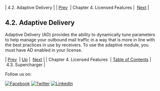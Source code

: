 | 4.2. Adaptive Delivery |
| [Prev](licensed_features.php)  | Chapter 4. Licensed Features |  [Next](licensed_features.supercharger.php) |

## 4.2. Adaptive Delivery

Adaptive Delivery (AD) provides the ability to dynamically tune parameters to help manage your outbound mail traffic in a way that is more in line with the best practices in use by receivers. To use the adaptive module, you must have AD enabled in your license.

| [Prev](licensed_features.php)  | [Up](licensed_features.php) |  [Next](licensed_features.supercharger.php) |
| Chapter 4. Licensed Features  | [Table of Contents](index.php) |  4.3. Supercharger |

Follow us on:

[![Facebook](https://support.messagesystems.com/images/icon-facebook.png)](http://www.facebook.com/messagesystems) [![Twitter](https://support.messagesystems.com/images/icon-twitter.png)](http://twitter.com/#!/MessageSystems) [![LinkedIn](https://support.messagesystems.com/images/icon-linkedin.png)](http://www.linkedin.com/company/message-systems)